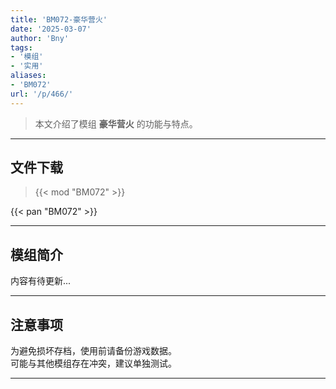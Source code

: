 ```yaml
---
title: 'BM072-豪华营火'
date: '2025-03-07'
author: 'Bny'
tags:
- '模组'
- '实用'
aliases:
- 'BM072'
url: '/p/466/'
---
```


> 本文介绍了模组 **豪华营火** 的功能与特点。

---

## 文件下载  

> {{< mod "BM072" >}}  

{{< pan "BM072" >}}  

---

## 模组简介

>  
内容有待更新...  

---

## 注意事项

>  
为避免损坏存档，使用前请备份游戏数据。  
可能与其他模组存在冲突，建议单独测试。  

---

